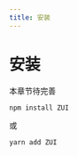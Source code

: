 ```yaml
---
title: 安装
---
```


# 安装

本章节待完善

```bash
npm install ZUI
```

或

```bash
yarn add ZUI
```
